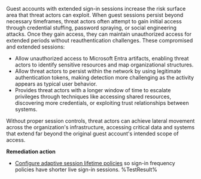 Guest accounts with extended sign-in sessions increase the risk surface area that threat actors can exploit. When guest sessions persist beyond necessary timeframes, threat actors often attempt to gain initial access through credential stuffing, password spraying, or social engineering attacks. Once they gain access, they can maintain unauthorized access for extended periods without reauthentication challenges. These compromised and extended sessions:

- Allow unauthorized access to Microsoft Entra artifacts, enabling threat actors to identify sensitive resources and map organizational structures.
- Allow threat actors to persist within the network by using legitimate authentication tokens, making detection more challenging as the activity appears as typical user behavior.
- Provides threat actors with a longer window of time to escalate privileges through techniques like accessing shared resources, discovering more credentials, or exploiting trust relationships between systems.

Without proper session controls, threat actors can achieve lateral movement across the organization's infrastructure, accessing critical data and systems that extend far beyond the original guest account's intended scope of access. 

**Remediation action**
- [Configure adaptive session lifetime policies](https://learn.microsoft.com/en-us/entra/identity/conditional-access/howto-conditional-access-session-lifetime?wt.mc_id=zerotrustrecommendations_automation_content_cnl_csasci) so sign-in frequency policies have shorter live sign-in sessions.<!--- Results --->
%TestResult%

